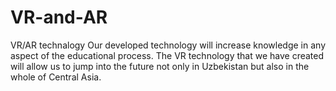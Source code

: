 # VR-and-AR
VR/AR technalogy
Our developed technology will increase knowledge in any aspect of the educational process. The VR technology that we have created will allow us to jump into the future not only in Uzbekistan but also in the whole of Central Asia.
